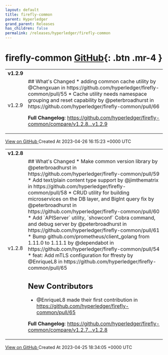 ```yaml
---
layout: default
title: firefly-common
parent: Hyperledger
grand_parent: Releases
has_children: false
permalink: /releases/hyperledger/firefly-common
---
```


# firefly-common <span class="fs-3 right-align">[GitHub](https://github.com/hyperledger/firefly-common){: .btn .mr-4 }</span>


<div>
    <table>
        <tr>
            <td colspan="2">
                <b>
                    v1.2.9
                </b>
            </td>
        </tr>
        <tr>
            <td>
                <span class="chip">
                    v1.2.9
                </span>
            </td>
            <td>
                ## What's Changed
* adding common cache utility by @Chengxuan in https://github.com/hyperledger/firefly-common/pull/55
* Cache utility needs namespace grouping and reset capability by @peterbroadhurst in https://github.com/hyperledger/firefly-common/pull/66


**Full Changelog**: https://github.com/hyperledger/firefly-common/compare/v1.2.8...v1.2.9
            </td>
        </tr>
    </table>
    <a href="https://github.com/hyperledger/firefly-common/releases/tag/v1.2.9" class=".btn">
        View on GitHub
    </a>
    <span class="right-align">
        Created At 2023-04-26 16:15:23 +0000 UTC
    </span>
</div>

<div>
    <table>
        <tr>
            <td colspan="2">
                <b>
                    v1.2.8
                </b>
            </td>
        </tr>
        <tr>
            <td>
                <span class="chip">
                    v1.2.8
                </span>
            </td>
            <td>
                ## What's Changed
* Make common version library by @peterbroadhurst in https://github.com/hyperledger/firefly-common/pull/59
* Add text/plain content type support by @jimthematrix in https://github.com/hyperledger/firefly-common/pull/58
* CRUD utility for building microservices on the DB layer, and BigInt query fix by @peterbroadhurst in https://github.com/hyperledger/firefly-common/pull/60
* Add `APIServer` utility, `showconf` Cobra command, and debug server by @peterbroadhurst in https://github.com/hyperledger/firefly-common/pull/61
* Bump github.com/prometheus/client_golang from 1.11.0 to 1.11.1 by @dependabot in https://github.com/hyperledger/firefly-common/pull/54
* feat: Add mTLS configuration for ffresty by @EnriqueL8 in https://github.com/hyperledger/firefly-common/pull/65

## New Contributors
* @EnriqueL8 made their first contribution in https://github.com/hyperledger/firefly-common/pull/65

**Full Changelog**: https://github.com/hyperledger/firefly-common/compare/v1.2.7...v1.2.8
            </td>
        </tr>
    </table>
    <a href="https://github.com/hyperledger/firefly-common/releases/tag/v1.2.8" class=".btn">
        View on GitHub
    </a>
    <span class="right-align">
        Created At 2023-04-25 18:34:05 +0000 UTC
    </span>
</div>

